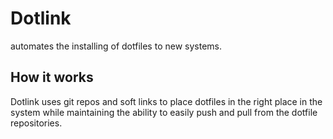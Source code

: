 # Dotlink
automates the installing of dotfiles to new systems. 

## How it works
Dotlink uses git repos and soft links to place dotfiles in the
right place in the system while maintaining the ability to easily push
and pull from the dotfile repositories. 



